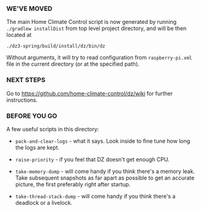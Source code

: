 ### WE'VE MOVED

The main Home Climate Control script is now generated by running `./gradlew installDist`
from top level project directory, and will be then located at

`./dz3-spring/build/install/dz/bin/dz`

Without arguments, it will try to read configuration from
`raspberry-pi.xml` file in the current directory (or at the specified path).

### NEXT STEPS

Go to https://github.com/home-climate-control/dz/wiki for further
instructions.

### BEFORE YOU GO

A few useful scripts in this directory:

* `pack-and-clear-logs` - what it says. Look inside to fine tune how long
  the logs are kept.

* `raise-priority` - if you feel that DZ doesn't get enough CPU.

* `take-memory-dump` - will come handy if you think there's a memory leak.
  Take subsequent snapshots as far apart as possible to get an accurate
  picture, the first preferably right after startup.

* `take-thread-stack-dump` - will come handy if you think there's a deadlock
  or a livelock.
